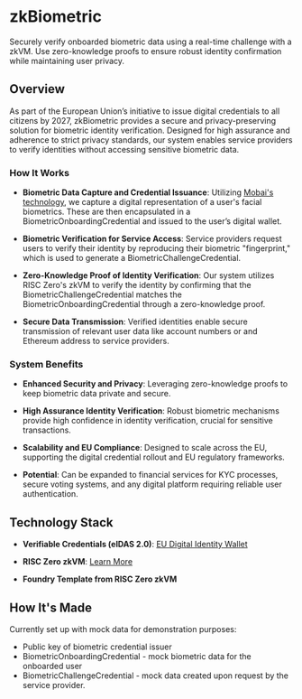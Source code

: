 # zkBiometric

Securely verify onboarded biometric data using a real-time challenge with a zkVM. Use zero-knowledge proofs to ensure robust identity confirmation while maintaining user privacy.

## Overview

As part of the European Union’s initiative to issue digital credentials to all citizens by 2027, zkBiometric provides a secure and privacy-preserving solution for biometric identity verification. Designed for high assurance and adherence to strict privacy standards, our system enables service providers to verify identities without accessing sensitive biometric data.

### How It Works

- **Biometric Data Capture and Credential Issuance**: Utilizing [Mobai's technology](https://www.mobai.bio/), we capture a digital representation of a user's facial biometrics. These are then encapsulated in a BiometricOnboardingCredential and issued to the user’s digital wallet.
  
- **Biometric Verification for Service Access**: Service providers request users to verify their identity by reproducing their biometric "fingerprint," which is used to generate a BiometricChallengeCredential.
  
- **Zero-Knowledge Proof of Identity Verification**: Our system utilizes RISC Zero's zkVM to verify the identity by confirming that the BiometricChallengeCredential matches the BiometricOnboardingCredential through a zero-knowledge proof.

- **Secure Data Transmission**: Verified identities enable secure transmission of relevant user data like account numbers or and Ethereum address to service providers.

### System Benefits

- **Enhanced Security and Privacy**: Leveraging zero-knowledge proofs to keep biometric data private and secure.
  
- **High Assurance Identity Verification**: Robust biometric mechanisms provide high confidence in identity verification, crucial for sensitive transactions.
  
- **Scalability and EU Compliance**: Designed to scale across the EU, supporting the digital credential rollout and EU regulatory frameworks.

- **Potential**: Can be expanded to financial services for KYC processes, secure voting systems, and any digital platform requiring reliable user authentication.


## Technology Stack

- **Verifiable Credentials (eIDAS 2.0)**: [EU Digital Identity Wallet](https://github.com/eu-digital-identity-wallet)
  
- **RISC Zero zkVM**: [Learn More](https://www.risczero.com/)
  
- **Foundry Template from RISC Zero zkVM**

## How It's Made

Currently set up with mock data for demonstration purposes:
- Public key of biometric credential issuer
- BiometricOnboardingCredential - mock biometric data for the onboarded user
- BiometricChallengeCredential - mock data created upon request by the service provider.
